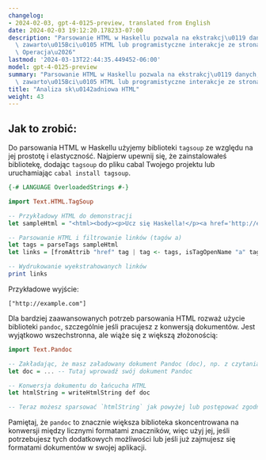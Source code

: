 ```yaml
---
changelog:
- 2024-02-03, gpt-4-0125-preview, translated from English
date: 2024-02-03 19:12:20.178233-07:00
description: "Parsowanie HTML w Haskellu pozwala na ekstrakcj\u0119 danych, manipulowanie\
  \ zawarto\u015Bci\u0105 HTML lub programistyczne interakcje ze stronami internetowymi.\
  \ Operacja\u2026"
lastmod: '2024-03-13T22:44:35.449452-06:00'
model: gpt-4-0125-preview
summary: "Parsowanie HTML w Haskellu pozwala na ekstrakcj\u0119 danych, manipulowanie\
  \ zawarto\u015Bci\u0105 HTML lub programistyczne interakcje ze stronami internetowymi."
title: "Analiza sk\u0142adniowa HTML"
weight: 43
---
```


## Jak to zrobić:
Do parsowania HTML w Haskellu użyjemy biblioteki `tagsoup` ze względu na jej prostotę i elastyczność. Najpierw upewnij się, że zainstalowałeś bibliotekę, dodając `tagsoup` do pliku cabal Twojego projektu lub uruchamiając `cabal install tagsoup`.

```haskell
{-# LANGUAGE OverloadedStrings #-}

import Text.HTML.TagSoup

-- Przykładowy HTML do demonstracji
let sampleHtml = "<html><body><p>Ucz się Haskella!</p><a href='http://example.com'>Kliknij tutaj</a></body></html>"

-- Parsowanie HTML i filtrowanie linków (tagów a)
let tags = parseTags sampleHtml
let links = [fromAttrib "href" tag | tag <- tags, isTagOpenName "a" tag]

-- Wydrukowanie wyekstrahowanych linków
print links
```

Przykładowe wyjście:
```plaintext
["http://example.com"]
```

Dla bardziej zaawansowanych potrzeb parsowania HTML rozważ użycie biblioteki `pandoc`, szczególnie jeśli pracujesz z konwersją dokumentów. Jest wyjątkowo wszechstronna, ale wiąże się z większą złożonością:

```haskell
import Text.Pandoc

-- Zakładając, że masz załadowany dokument Pandoc (doc), np. z czytania pliku
let doc = ... -- Tutaj wprowadź swój dokument Pandoc

-- Konwersja dokumentu do łańcucha HTML
let htmlString = writeHtmlString def doc

-- Teraz możesz sparsować `htmlString` jak powyżej lub postępować zgodnie z własnymi wymaganiami.
```
Pamiętaj, że `pandoc` to znacznie większa biblioteka skoncentrowana na konwersji między licznymi formatami znaczników, więc użyj jej, jeśli potrzebujesz tych dodatkowych możliwości lub jeśli już zajmujesz się formatami dokumentów w swojej aplikacji.
